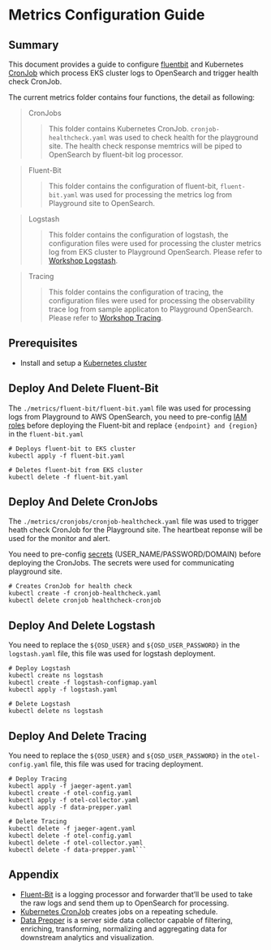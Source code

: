 # Metrics Configuration Guide

## Summary

This document provides a guide to configure [fluentbit](https://docs.fluentbit.io/manual) and Kubernetes [CronJob](https://kubernetes.io/docs/concepts/workloads/controllers/cron-jobs/) which process EKS cluster logs to OpenSearch and trigger health check CronJob.

The current metrics folder contains four functions, the detail as following:
> CronJobs
>> This folder contains Kubernetes CronJob. `cronjob-healthcheck.yaml` was used to check health for the playground site. The health check response memtrics will be piped to OpenSearch by fluent-bit log processor. 

> Fluent-Bit
>> This folder contains the configuration of fluent-bit, `fluent-bit.yaml` was used for processing the metrics log from Playground site to OpenSearch. 

> Logstash
>> This folder contains the configuration of logstash, the configuration files were used for processing the cluster metrics log from EKS cluster to Playground OpenSearch. Please refer to [Workshop Logstash](https://catalog.us-east-1.prod.workshops.aws/workshops/c87214bf-11ea-46b7-82d9-4d934c2a7f53/en-US/logs/logstash).

> Tracing
>> This folder contains the configuration of tracing, the configuration files were used for processing the observability trace log from sample applicaton to Playground OpenSearch. Please refer to [Workshop Tracing](https://catalog.us-east-1.prod.workshops.aws/workshops/c87214bf-11ea-46b7-82d9-4d934c2a7f53/en-US/logs/tracing).

## Prerequisites

- Install and setup a [Kubernetes cluster](https://kubernetes.io/docs/setup/)

## Deploy And Delete Fluent-Bit
The `./metrics/fluent-bit/fluent-bit.yaml` file was used for processing logs from Playground to AWS OpenSearch, you need to pre-config [IAM roles](https://www.eksworkshop.com/intermediate/230_logging/config_es/) before deploying the Fluent-bit and replace `{endpoint} and {region}` in the `fluent-bit.yaml`

```
# Deploys fluent-bit to EKS cluster
kubectl apply -f fluent-bit.yaml

# Deletes fluent-bit from EKS cluster
kubectl delete -f fluent-bit.yaml
```
## Deploy And Delete CronJobs
The `./metrics/cronjobs/cronjob-healthcheck.yaml` file was used to trigger heath check CronJob for the Playground site. The heartbeat reponse will be used for the monitor and alert. 

You need to pre-config [secrets](https://kubernetes.io/docs/concepts/configuration/secret/) (USER_NAME/PASSWORD/DOMAIN) before deploying the CronJobs. The secrets were used for communicating playground site.

```
# Creates CronJob for health check
kubectl create -f cronjob-healthcheck.yaml
kubectl delete cronjob healthcheck-cronjob
```

## Deploy And Delete Logstash
You need to replace the `${OSD_USER}` and `${OSD_USER_PASSWORD}` in the `logstash.yaml` file, this file was used for logstash deployment.

```
# Deploy Logstash
kubectl create ns logstash
kubectl create -f logstash-configmap.yaml
kubectl apply -f logstash.yaml

# Delete Logstash
kubectl delete ns logstash
```
## Deploy And Delete Tracing
You need to replace the `${OSD_USER}` and `${OSD_USER_PASSWORD}` in the `otel-config.yaml` file, this file was used for tracing deployment. 

```
# Deploy Tracing
kubectl apply -f jaeger-agent.yaml
kubectl create -f otel-config.yaml
kubectl apply -f otel-collector.yaml
kubectl apply -f data-prepper.yaml

# Delete Tracing
kubectl delete -f jaeger-agent.yaml
kubectl delete -f otel-config.yaml
kubectl delete -f otel-collector.yaml
kubectl delete -f data-prepper.yaml```
```


## Appendix
- [Fluent-Bit](https://docs.fluentbit.io/manual) is a logging processor and forwarder that’ll be used to take the raw logs and send them up to OpenSearch for processing.
- [Kubernetes CronJob](https://kubernetes.io/docs/concepts/workloads/controllers/cron-jobs/) creates jobs on a repeating schedule.
- [Data Prepper](https://opensearch.org/docs/1.2/clients/data-prepper/index/) is a server side data collector capable of filtering, enriching, transforming, normalizing and aggregating data for downstream analytics and visualization.